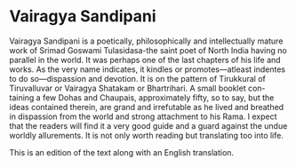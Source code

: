 ﻿Vairagya Sandipani
======

Vairagya Sandipani is a poetically, philosophically and intellectually mature work of Srimad Goswami Tulasidasa-the saint poet of North India having no parallel in the world. It was perhaps one of the last chapters of his life and works. As the very name indicates, it kindles or promotes—atleast indentes to do so—dispassion and devotion. It is on the pattern of Tirukkural of Tiruvalluvar or Vairagya Shatakam or Bhartrihari. A small booklet con- taining a few Dohas and Chaupais, approximately fifty, so to say, but the ideas contained therein, are grand and irrefutable as he lived and breathed in dispassion from the world and strong attachment to his Rama. I expect that the readers will find it a very good guide and a guard against the undue worldly allurements. It is not only worth reading but translating too into life.

This is an edition of the text along with an English translation.